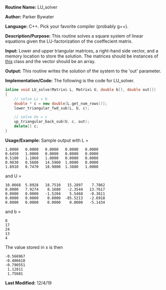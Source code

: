 **Routine Name:** LU_solver

**Author:** Parker Bywater

**Language:** C++. Pick your favorite compiler (probably g++).   

**Description/Purpose:** This routine solves a square system of linear equations given the 
LU-factorization of the coeffecient matrix. 

**Input:** Lower and upper triangular matrices, a right-hand side vector, and a memory location to 
store the solution. The matrices should be instances of [this](./Matrix.cpp) class and the vector 
should be an array.   
 
**Output:** This routine writes the solution of the system to the 'out' parameter.

**Implementation/Code:** The following is the code for LU\_solver.
```C++ 
inline void LU_solve(Matrix& L, Matrix& U, double b[], double out[]) 
{
    // solve Lc = b 
    double * c = new double[L.get_num_rows()]; 
    lower_triangular_fwd_sub(L, b, c); 

    // solve Ux = c
    up_triangular_back_sub(U, c, out);  
    delete[] c; 
}
```

**Usage/Example:** Sample output with L = 

    1.0000   0.0000   0.0000   0.0000   0.0000
    0.6450   1.0000   0.0000   0.0000   0.0000
    0.5100   1.1060   1.0000   0.0000   0.0000
    0.9830   0.5680   14.5960  1.0000   0.0000
    1.8910   0.7470   18.9800  1.3880   1.0000

and U = 
        
    10.0668  5.8928   18.7510   15.2897    7.7862
    0.0000   7.9274    8.1680   -2.3544   13.7617
    0.0000   0.0000   -1.5204    5.5468   -0.3611
    0.0000   0.0000    0.0000  -85.5213   -2.6918
    0.0000   0.0000    0.0000    0.0000   -5.1434

and b = 
    
    8
    17
    24
    13
    4
    
The value stored in x is then 

    -0.566967
    -0.406618
    -0.790551
     1.12811
     1.75681


**Last Modified:** 12/4/19
